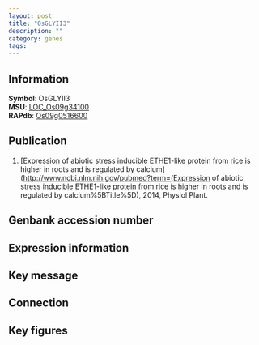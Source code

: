 ```yaml
---
layout: post
title: "OsGLYII3"
description: ""
category: genes
tags: 
---
```


## Information
__Symbol__: OsGLYII3  
__MSU__: [LOC_Os09g34100](http://rice.plantbiology.msu.edu/cgi-bin/ORF_infopage.cgi?orf=LOC_Os09g34100)  
__RAPdb__: [Os09g0516600](http://rapdb.dna.affrc.go.jp/viewer/gbrowse_details/irgsp1?name=Os09g0516600)  

## Publication
1. [Expression of abiotic stress inducible ETHE1-like protein from rice is higher in roots and is regulated by calcium](http://www.ncbi.nlm.nih.gov/pubmed?term=(Expression of abiotic stress inducible ETHE1-like protein from rice is higher in roots and is regulated by calcium%5BTitle%5D), 2014, Physiol Plant.

## Genbank accession number

## Expression information

## Key message

## Connection

## Key figures


